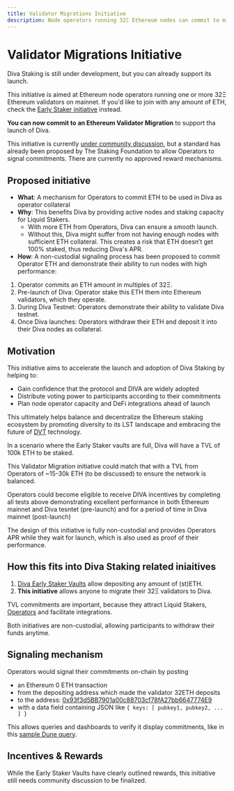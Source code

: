 ```yaml
---
title: Validator Migrations Initiative
description: Node operators running 32Ξ Ethereum nodes can commit to migrate to Diva to support its launch
---
```


# Validator Migrations Initiative

Diva Staking is still under development, but you can already support its launch.

This initiative is aimed at Ethereum node operators running one or more 32Ξ Ethereum validators on mainnet. If you'd like to join with any amount of ETH, check the [Early Staker initiative](early_stakers) instead.

**You can now commit to an Ethereum Validator Migration** to support tha launch of Diva.

This initiative is currently [under community discussion](https://discord.com/channels/1041618287500460083/1163123300789125222), but a standard has already been proposed by The Staking Foundation to allow Operators to signal commitments. There are currently no approved reward mechanisms.


## Proposed initiative

- **What**: A mechanism for Operators to commit ETH to be used in Diva as operator collateral
- **Why**: This benefits Diva by providing active nodes and staking capacity for Liquid Stakers.
    - With more ETH from Operators, Diva can ensure a smooth launch.
    - Without this, Diva might suffer from not having enough nodes with sufficient ETH collateral. This creates a risk that ETH doesn’t get 100% staked, thus reducing Diva's APR.
- **How**: A non-custodial signaling process has been proposed to commit Operator ETH and demonstrate their ability to run nodes with high performance:
1. Operator commits an ETH amount in multiples of 32Ξ.
2. Pre-launch of Diva: Operator stake this ETH them into Ethereum validators, which they operate.
3. During Diva Testnet: Operators demonstrate their ability to validate Diva testnet.
4. Once Diva launches: Operators withdraw their ETH and deposit it into their Diva nodes as collateral.

## Motivation

This initiative aims to accelerate the launch and adoption of Diva Staking by helping to:

-   Gain confidence that the protocol and DIVA are widely adopted
-   Distribute voting power to participants according to their commitments
-   Plan node operator capacity and DeFi integrations ahead of launch

This ultimately helps balance and decentralize the Ethereum staking ecosystem by promoting diversity to its LST landscape and embracing the future of [DVT](dvt) technology.


In a scenario where the Early Staker vaults are full, Diva will have a TVL of 100k ETH to be staked.

This Validator Migration initiative could match that with a TVL from Operators of ~15-30k ETH (to be discussed) to ensure the network is balanced.

Operators could become eligible to receive DIVA incentives by completing all tests above demonstrating excellent performance in both Ethereum mainnet and Diva tesntet (pre-launch) and for a period of time in Diva mainnet (post-launch)

The design of this initiative is fully non-custodial and provides Operators APR while they wait for launch, which is also used as proof of their performance.


## How this fits into Diva Staking related iniaitives

1. [Diva Early Staker Vaults](early_stakers) allow depositing any amount of (st)ETH.
2. **This initiative** allows anyone to migrate their 32Ξ validators to Diva.

TVL commitments are important, because they attract Liquid Stakers, [Operators](participants#operators) and facilitate integrations.

Both initiatives are non-custodial, allowing participants to withdraw their funds anytime.

## Signaling mechanism

Operators would signal their commitments on-chain by posting

- an Ethereum 0 ETH transaction
- from the depositing address which made the validator 32ETH deposits
- to the address: [0x93f3d5BB7901a00c88703cf78fA27bb6647774E9](https://etherscan.io/address/0x93f3d5BB7901a00c88703cf78fA27bb6647774E9)
- with a data field containing JSON like `{ keys: [ pubkey1, pubkey2, ... ] }`

This allows queries and dashboards to verify it display commitments, like in this [sample Dune query](https://dune.com/queries/3102029).

## Incentives & Rewards

While the Early Staker Vaults have clearly outlined rewards, this initiative still needs community discussion to be finalized.
